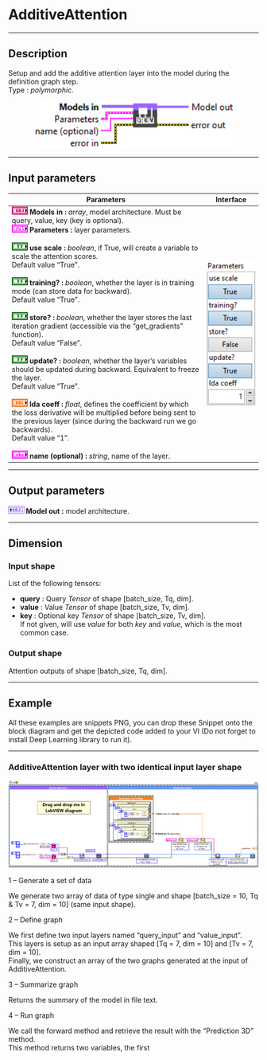 # AdditiveAttention

---

## Description

Setup and add the additive attention layer into the model during the definition graph step.  
Type : *polymorphic.*

<p align="center">
  <img src="./AdditiveAttention/additive_attention_add_to_graph.png" alt="AdditiveAttention Layer VI" width="400"/>
</p>

---

## Input parameters

| **Parameters** | **Interface** |
|----------------|----------------|
| **![OBJ](./Type/input_object.png) Models in :** *array*, model architecture. Must be query, value, key (key is optional). <br> **![FCT](./Type/cluster.png) Parameters :** layer parameters. <br><br> **![TF](./Type/booleen.png) use scale :** *boolean*, if True, will create a variable to scale the attention scores.<br>Default value “True”. <br><br> **![TF](./Type/booleen.png) training? :** *boolean*, whether the layer is in training mode (can store data for backward).<br>Default value “True”. <br><br> **![TF](./Type/booleen.png) store? :** *boolean*, whether the layer stores the last iteration gradient (accessible via the “get_gradients” function).<br>Default value “False”. <br><br> **![TF](./Type/booleen.png) update? :** *boolean*, whether the layer’s variables should be updated during backward. Equivalent to freeze the layer.<br>Default value “True”. <br><br> **![DBL](./Type/double.png) lda coeff :** *float*, defines the coefficient by which the loss derivative will be multiplied before being sent to the previous layer (since during the backward run we go backwards).<br>Default value “1”. <br><br> **![ABC](./Type/string.png) name (optional) :** *string*, name of the layer. | <img src="./_params/param_attention.png" alt="Attention Parameters" width="200"/> |

---

## Output parameters

**![OBJ](./Type/output_model.png) Model out :** model architecture.

---

## Dimension

### Input shape

List of the following tensors:
- **query** : Query *Tensor* of shape [batch_size, Tq, dim].  
- **value** : Value *Tensor* of shape [batch_size, Tv, dim].  
- **key** : Optional key *Tensor* of shape [batch_size, Tv, dim].  
  If not given, will use *value* for both *key* and *value*, which is the most common case.

### Output shape

Attention outputs of shape [batch_size, Tq, dim].

---

## Example

All these examples are snippets PNG, you can drop these Snippet onto the block diagram and get the depicted code added to your VI (Do not forget to install Deep Learning library to run it).

---

### AdditiveAttention layer with two identical input layer shape

<p align="center">
  <img src="./AdditiveAttention/1-additiveattention-with-two-identical-input-layer-shape.png" alt="AdditiveAttention identical input shapes"/>
</p>

1 – Generate a set of data  

We generate two array of data of type single and shape [batch_size = 10, Tq & Tv = 7, dim = 10] (same input shape).

2 – Define graph  

We first define two input layers named “query_input” and “value_input”.  
This layers is setup as an input array shaped [Tq = 7, dim = 10] and [Tv = 7, dim = 10].  
Finally, we construct an array of the two graphs generated at the input of AdditiveAttention.

3 – Summarize graph  

Returns the summary of the model in file text.

4 – Run graph  

We call the forward method and retrieve the result with the “Prediction 3D” method.  
This method returns two variables, the first

